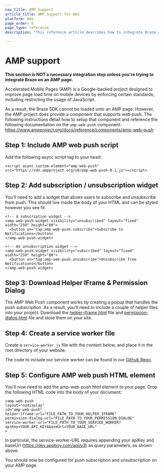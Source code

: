 ```yaml
---
nav_title: AMP Support
article_title: AMP Support for Web
platform: Web
page_order: 5
page_type: reference
description: "This reference article describes how to integrate Braze on an AMP page."

---
```


# AMP support

**This section is NOT a necessary integration step unless you're trying to integrate Braze on an AMP page.**

Accelerated Mobile Pages (AMP) is a Google-backed project designed to improve page load time on mobile devices by enforcing certain standards, including restricting the usage of JavaScript. 

As a result, the Braze SDK cannot be loaded onto an AMP page. However, the AMP project does provide a component that supports web push. The following instructions detail how to setup that component and reference the following documentation on the `amp-web-push` component: https://www.ampproject.org/docs/reference/components/amp-web-push

## Step 1: Include AMP web push script

Add the following async script tag to your head:

```
<script async custom-element="amp-web-push" src="https://cdn.ampproject.org/v0/amp-web-push-0.1.js"></script>
```

## Step 2: Add subscription / unsubscription widget

You'll need to add a widget that allows users to subscribe and unsubscribe from push. This should live inside the body of your HTML and can be styled however you see fit. 

```
<!-- A subscription widget -->
<amp-web-push-widget visibility="unsubscribed" layout="fixed" width="250" height="80">
  <button on="tap:amp-web-push.subscribe">Subscribe to Notifications</button>
</amp-web-push-widget>

<!-- An unsubscription widget -->
<amp-web-push-widget visibility="subscribed" layout="fixed" width="250" height="80">
  <button on="tap:amp-web-push.unsubscribe">Unsubscribe from Notifications</button>
</amp-web-push-widget>
```

## Step 3: Download Helper IFrame & Permission Dialog

The AMP Web Push component works by creating a popup that handles the push subscription. As a result, you'll need to include a couple of helper files into your project. Download the [helper-iframe.html](https://cdn.ampproject.org/v0/amp-web-push-helper-frame.html) file and [permission-dialog.html](https://cdn.ampproject.org/v0/amp-web-push-permission-dialog.html) file and store them on your site. 

## Step 4: Create a service worker file

Create a `service-worker.js` file with the content below, and place it in the root directory of your website.

The code to include our service worker can be found in our [Github Repo](https://github.com/Appboy/appboy-web-sdk/blob/master/sample-build/service-worker.js).

## Step 5: Configure AMP web push HTML element

You'll now need to add the amp-web-push html element to your page. Drop the following HTML code into the body of your document:

```
<amp-web-push
layout="nodisplay"
id="amp-web-push"
helper-iframe-url="FILE_PATH_TO_YOUR_HELPER_IFRAME"
permission-dialog-url="FILE_PATH_TO_YOUR_PERMISSION_DIALOG"
service-worker-url="FILE_PATH_TO_YOUR_SERVICE_WORKER?apiKey=YOUR_API_KEY&baseUrl=YOUR_BASE_URL"
>
```

In particular, the service-worker-URL requires appending your apiKey and baseUrl (https://dev.appboy.com/api/v3) as query parameters, as shown above. 

You should now be configured for push subscription and unsubscription on your AMP page. 
